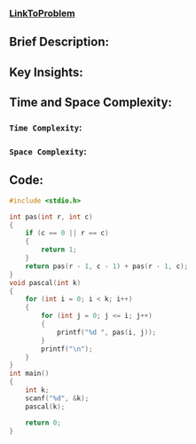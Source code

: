 ### [LinkToProblem]()

## Brief Description:

## Key Insights:

## Time and Space Complexity:
### `Time Complexity`:

### `Space Complexity`:

## Code:
```c
#include <stdio.h>

int pas(int r, int c)
{
    if (c == 0 || r == c)
    {
        return 1;
    }
    return pas(r - 1, c - 1) + pas(r - 1, c);
}
void pascal(int k)
{
    for (int i = 0; i < k; i++)
    {
        for (int j = 0; j <= i; j++)
        {
            printf("%d ", pas(i, j));
        }
        printf("\n");
    }
}
int main()
{
    int k;
    scanf("%d", &k);
    pascal(k);

    return 0;
}
```
